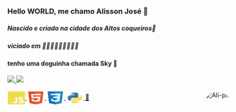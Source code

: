 ### Hello WORLD, me chamo Alisson José 👋




##### Nascido e criado na cidade dos Altos coqueiros🌴
##### viciado em 🍔🍕🍟🌭🥨🥓🥩🍗🍖
#### tenho uma doguinha chamada Sky 🐶


<div>
  <a href="https://github.com/AlissonJoses">
  <img height="180em" src="https://github-readme-stats.vercel.app/api?username=AlissonJose&show_icons=true&theme=city_lights&include_all_commits=true&count_private=true"/>
  <img height="180em" src="https://github-readme-stats.vercel.app/api/top-langs/?username=AlissonJose&layout=compact&langs_count=7&theme=prussian"/>
</div>
  <div style="display: inline_block"><br>
  <img align="center" alt="Ali-Js" height="30" width="40" src="https://raw.githubusercontent.com/devicons/devicon/master/icons/javascript/javascript-plain.svg">
   <img align="center" alt="Ali-HTML" height="30" width="40" src="https://raw.githubusercontent.com/devicons/devicon/master/icons/html5/html5-original.svg">
  <img align="center" alt="Ali-CSS" height="30" width="40" src="https://raw.githubusercontent.com/devicons/devicon/master/icons/css3/css3-original.svg">
  <img align="center" alt="Ali-Python" height="30" width="40" src="https://raw.githubusercontent.com/devicons/devicon/master/icons/python/python-original.svg">
  <img align="right" alt="Ali-pic" height="150" style="border-radius:50px;"src="https://dbkpop.com/wp-content/uploads/2022/05/bts_proof_teaser_proof_ver_all_group.jpg">
    💜
</div>
